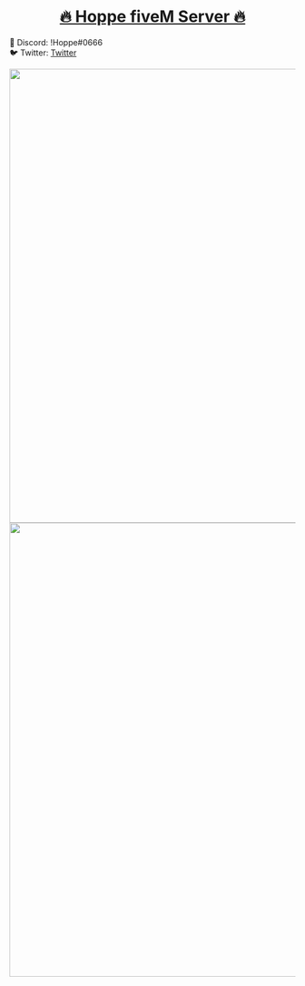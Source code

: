 <h1 align="center">
    <a href="https://pt-br.reactjs.org/">🔥 Hoppe fiveM Server 🔥</a>
</h1>

👤 Discord: !Hoppe#0666
<br>
🐦 Twitter: [Twitter](https://twitter.com/GabrielhoppeM)

<img src="https://cdn.discordapp.com/attachments/732940520015527937/747556553048981554/fps.PNG" width="800rem" height="auto" />
<br>
<img src="https://cdn.discordapp.com/attachments/732940520015527937/747962033323900928/fixchest.PNG" width="800rem" height="auto" />
